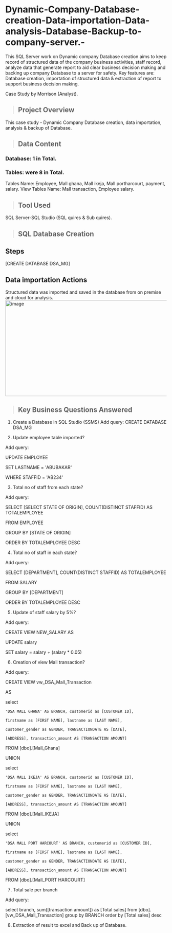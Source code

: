 # Dynamic-Company-Database-creation-Data-importation-Data-analysis-Database-Backup-to-company-server.-
This SQL Server work on Dynamic company Database creation aims to keep record of structured data of the company business activities, staff record, analyze data that generate report to aid clear business decision making and backing up company Database to a server for safety. Key features are: Database creation, importation of structured data & extraction of report to support business decision making.  

Case Study by Morrison (Analyst).

> ## Project Overview
This case study - Dynamic Company Database creation, data importation, analysis & backup of Database. 

> ## Data Content
### Database: 1 in Total.
 ### Tables: were 8 in Total.
Tables Name: Employee, Mall ghana, Mall ikeja, Mall portharcourt, payment, salary.
View Tables Name: Mall transaction, Employee salary.

> ## Tool Used
SQL Server-SQL Studio (SQL quires & Sub quires).

> ## SQL Database Creation
## Steps
[CREATE DATABASE DSA_MG]
## Data importation Actions
Structured data was imported and saved in the database from on premise and cloud for analysis.
<img width="560" height="298" alt="image" src="https://github.com/user-attachments/assets/d088e049-4d18-44b3-8cd6-348e9919bfe2" />
> ## Key Business Questions Answered

1.	Create a Database in SQL Studio (SSMS)
Add query: CREATE DATABASE DSA_MG

2.	Update employee table imported?
   
Add query:

UPDATE EMPLOYEE

SET LASTNAME = 'ABUBAKAR'

WHERE STAFFID = 'AB234'

3.	Total no of staff from each state?
   
Add query:

SELECT [SELECT STATE OF ORIGIN], COUNT(DISTINCT STAFFID) AS TOTALEMPLOYEE

FROM EMPLOYEE

GROUP BY [STATE OF ORIGIN]

ORDER BY TOTALEMPLOYEE DESC

4.	Total no of staff in each state?
   
Add query:

SELECT [DEPARTMENT], COUNT(DISTINCT STAFFID) AS TOTALEMPLOYEE

FROM SALARY

GROUP BY [DEPARTMENT]

ORDER BY TOTALEMPLOYEE DESC

5.	Update of staff salary by 5%?
   
Add query:

CREATE VIEW NEW_SALARY AS

UPDATE salary

SET salary  = salary + (salary * 0.05)

6.	Creation of view Mall transaction?
   
Add query:

CREATE VIEW vw_DSA_Mall_Transaction

AS

select 

    'DSA MALL GHANA' AS BRANCH, customerid as [CUSTOMER ID],
	
	firstname as [FIRST NAME], lastname as [LAST NAME],
 
	customer_gender as GENDER, TRANSACTIONDATE AS [DATE],
 
	[ADDRESS], transaction_amount AS [TRANSACTION AMOUNT]
 
FROM [dbo].[Mall_Ghana]

UNION

select 

    'DSA MALL IKEJA' AS BRANCH, customerid as [CUSTOMER ID],
	
	firstname as [FIRST NAME], lastname as [LAST NAME],
 
	customer_gender as GENDER, TRANSACTIONDATE AS [DATE],
 
	[ADDRESS], transaction_amount AS [TRANSACTION AMOUNT]
 
FROM [dbo].[Mall_IKEJA]

UNION

select 

    'DSA MALL PORT HARCOURT' AS BRANCH, customerid as [CUSTOMER ID],
	
	firstname as [FIRST NAME], lastname as [LAST NAME],
 
	customer_gender as GENDER, TRANSACTIONDATE AS [DATE],
 
	[ADDRESS], transaction_amount AS [TRANSACTION AMOUNT]

FROM [dbo].[Mall_PORT HARCOURT]

7.	Total sale per branch
	
Add query:

select branch, sum([transaction amount]) as [Total sales]
from  [dbo].[vw_DSA_Mall_Transaction]
group by BRANCH
order by [Total sales] desc


8.	Extraction of result to excel and Back up of Database.
